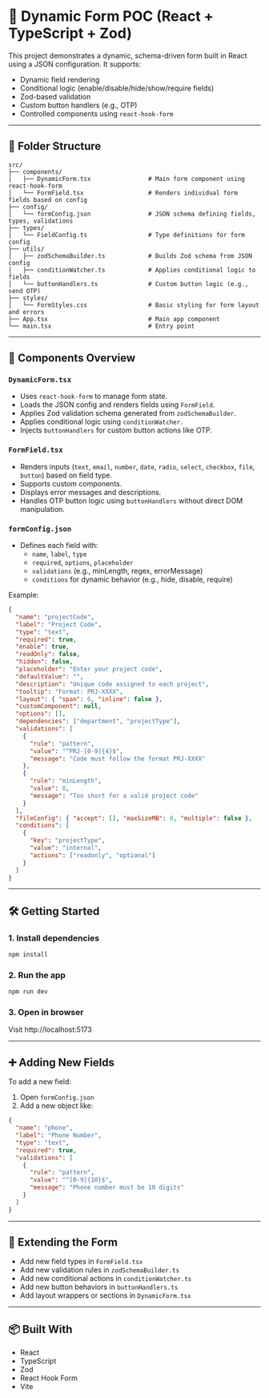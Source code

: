 # 🚀 Dynamic Form POC (React + TypeScript + Zod)

This project demonstrates a dynamic, schema-driven form built in React using a JSON configuration. It supports:

- Dynamic field rendering
- Conditional logic (enable/disable/hide/show/require fields)
- Zod-based validation
- Custom button handlers (e.g., OTP)
- Controlled components using `react-hook-form`

---

## 📁 Folder Structure

```
src/
├── components/
│   ├── DynamicForm.tsx                # Main form component using react-hook-form
│   └── FormField.tsx                  # Renders individual form fields based on config
├── config/
│   └── formConfig.json                # JSON schema defining fields, types, validations
├── types/
│   └── FieldConfig.ts                 # Type definitions for form config
├── utils/
│   ├── zodSchemaBuilder.ts            # Builds Zod schema from JSON config
│   ├── conditionWatcher.ts            # Applies conditional logic to fields
│   └── buttonHandlers.ts              # Custom button logic (e.g., send OTP)
├── styles/
│   └── FormStyles.css                 # Basic styling for form layout and errors
├── App.tsx                            # Main app component
└── main.tsx                           # Entry point
```

---

## 🧩 Components Overview

### `DynamicForm.tsx`

- Uses `react-hook-form` to manage form state.
- Loads the JSON config and renders fields using `FormField`.
- Applies Zod validation schema generated from `zodSchemaBuilder`.
- Applies conditional logic using `conditionWatcher`.
- Injects `buttonHandlers` for custom button actions like OTP.

### `FormField.tsx`

- Renders inputs (`text`, `email`, `number`, `date`, `radio`, `select`, `checkbox`, `file`, `button`) based on field type.
- Supports custom components.
- Displays error messages and descriptions.
- Handles OTP button logic using `buttonHandlers` without direct DOM manipulation.

### `formConfig.json`

- Defines each field with:
  - `name`, `label`, `type`
  - `required`, `options`, `placeholder`
  - `validations` (e.g., minLength, regex, errorMessage)
  - `conditions` for dynamic behavior (e.g., hide, disable, require)

Example:
```json
{
  "name": "projectCode",
  "label": "Project Code",
  "type": "text",
  "required": true,
  "enable": true,
  "readOnly": false,
  "hidden": false,
  "placeholder": "Enter your project code",
  "defaultValue": "",
  "description": "Unique code assigned to each project",
  "tooltip": "Format: PRJ-XXXX",
  "layout": { "span": 6, "inline": false },
  "customComponent": null,
  "options": [],
  "dependencies": ["department", "projectType"],
  "validations": [
    {
      "rule": "pattern",
      "value": "^PRJ-[0-9]{4}$",
      "message": "Code must follow the format PRJ-XXXX"
    },
    {
      "rule": "minLength",
      "value": 8,
      "message": "Too short for a valid project code"
    }
  ],
  "fileConfig": { "accept": [], "maxSizeMB": 0, "multiple": false },
  "conditions": [
    {
      "key": "projectType",
      "value": "internal",
      "actions": ["readonly", "optional"]
    }
  ]
}
```

---

## 🛠️ Getting Started

### 1. Install dependencies

```bash
npm install
```

### 2. Run the app

```bash
npm run dev
```

### 3. Open in browser

Visit http://localhost:5173

---

## ➕ Adding New Fields

To add a new field:

1. Open `formConfig.json`
2. Add a new object like:

```json
{
  "name": "phone",
  "label": "Phone Number",
  "type": "text",
  "required": true,
  "validations": [
    {
      "rule": "pattern",
      "value": "^[0-9]{10}$",
      "message": "Phone number must be 10 digits"
    }
  ]
}
```

---

## 🧠 Extending the Form

- Add new field types in `FormField.tsx`
- Add new validation rules in `zodSchemaBuilder.ts`
- Add new conditional actions in `conditionWatcher.ts`
- Add new button behaviors in `buttonHandlers.ts`
- Add layout wrappers or sections in `DynamicForm.tsx`

---

## 📦 Built With

- React
- TypeScript
- Zod
- React Hook Form
- Vite